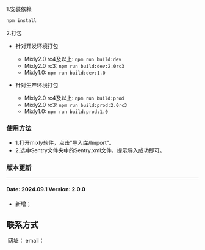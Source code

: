 
1.安装依赖

```bash
npm install
```

2.打包

- 针对开发环境打包

    * Mixly2.0 rc4及以上: `npm run build:dev`
    * Mixly2.0 rc3: `npm run build:dev:2.0rc3`
    * Mixly1.0: `npm run build:dev:1.0`

- 针对生产环境打包

    * Mixly2.0 rc4及以上: `npm run build:prod`
    * Mixly2.0 rc3: `npm run build:prod:2.0rc3`
    * Mixly1.0: `npm run build:prod:1.0`

### 使用方法

* 1.打开mixly软件，点击"导入库/Import"。
* 2.选中Sentry文件夹中的Sentry.xml文件，提示导入成功即可。

### 版本更新

----
#### Date: 2024.09.1	Version: 2.0.0
* 新增；

##  联系方式
![]()
网址：
email：
